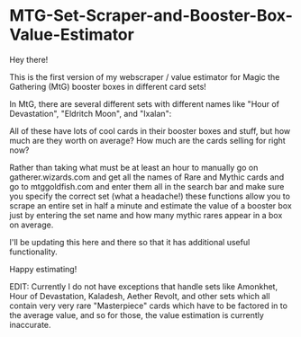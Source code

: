 # MTG-Set-Scraper-and-Booster-Box-Value-Estimator

Hey there!  

This is the first version of my webscraper / value estimator for Magic the Gathering (MtG) booster boxes in different card sets!

In MtG, there are several different sets with different names like "Hour of Devastation", "Eldritch Moon", and "Ixalan":

All of these have lots of cool cards in their booster boxes and stuff, but how much are they worth on average?
How much are the cards selling for right now?

Rather than taking what must be at least an hour to manually go on gatherer.wizards.com and get all the names of
Rare and Mythic cards and go to mtggoldfish.com and enter them all in the search bar and make sure you specify the correct set
(what a headache!) these functions allow you to scrape an entire set in half a minute and estimate
the value of a booster box just by entering the set name and how many mythic rares appear in a box on average.

I'll be updating this here and there so that it has additional useful functionality.

Happy estimating!

EDIT:  Currently I do not have exceptions that handle sets like Amonkhet, Hour of Devastation, Kaladesh, Aether Revolt, and other sets which all contain very very rare "Masterpiece" cards which have to be factored in to the average value, and so for those, the value estimation is currently inaccurate.
